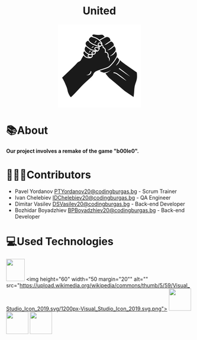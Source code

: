 <h1 align = "center">United</h1>
<p align="center"><img height="225" width="225" alt="" src="Pictures/United.png"></p>

# 📚About

**Our project involves a remake of the game "b00le0".**


# 🧑‍🤝‍🧑Contributors
* Pavel Yordanov <PTYordanov20@codingburgas.bg> - Scrum Trainer
* Ivan Chelebiev <IDChelebiev20@codingburgas.bg> - QA Engineer
* Dimitar Vasilev <DSVasilev20@codingburgas.bg> - Back-end Developer
* Bozhidar Boyadzhiev <BPBoyadzhiev20@codingburgas.bg> - Back-end Developer

# 💻Used Technologies
<img height="60" width="50" margin="20" alt="" src="https://upload.wikimedia.org/wikipedia/commons/thumb/1/18/ISO_C%2B%2B_Logo.svg/1200px-ISO_C%2B%2B_Logo.svg.png"> <img height="60" width="50 margin="20"" alt="" src="https://upload.wikimedia.org/wikipedia/commons/thumb/5/59/Visual_Studio_Icon_2019.svg/1200px-Visual_Studio_Icon_2019.svg.png"> <img height="60" width="60" margin="20" alt="" src="https://upload.wikimedia.org/wikipedia/commons/thumb/3/34/Microsoft_Office_Excel_%282019%E2%80%93present%29.svg/1200px-Microsoft_Office_Excel_%282019%E2%80%93present%29.svg.png"> <img height="60" width="60" margin="20" alt="" src="https://upload.wikimedia.org/wikipedia/commons/thumb/f/fd/Microsoft_Office_Word_%282019%E2%80%93present%29.svg/1200px-Microsoft_Office_Word_%282019%E2%80%93present%29.svg.png"> <img height="60" width="60" margin="20" alt="" src="https://upload.wikimedia.org/wikipedia/commons/3/3b/Microsoft_PowerPoint_Logo.png"> 
